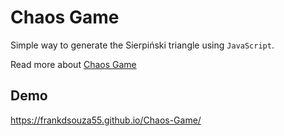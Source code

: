 
# Chaos Game

Simple way to generate the Sierpiński triangle using `JavaScript`.

Read more about [Chaos Game](https://en.wikipedia.org/wiki/Chaos_game)

## Demo

https://frankdsouza55.github.io/Chaos-Game/
